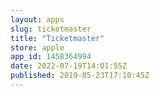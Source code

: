 ```yaml
---
layout: apps
slug: ticketmaster
title: "Ticketmaster"
store: apple
app_id: 1458364994
date: 2022-07-19T14:01:55Z
published: 2019-05-23T17:10:45Z
---
```

